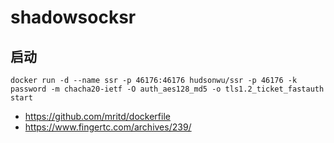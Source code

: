 # shadowsocksr

## 启动

```
docker run -d --name ssr -p 46176:46176 hudsonwu/ssr -p 46176 -k password -m chacha20-ietf -O auth_aes128_md5 -o tls1.2_ticket_fastauth start
```

+ <https://github.com/mritd/dockerfile>
+ <https://www.fingertc.com/archives/239/>
